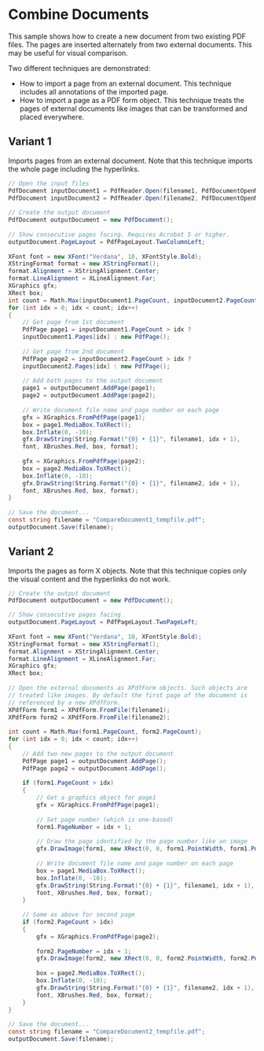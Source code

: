 # Combine Documents

This sample shows how to create a new document from two existing PDF files. The pages are inserted alternately from two external documents. This may be useful for visual comparison.

Two different techniques are demonstrated:
* How to import a page from an external document. This technique includes all annotations of the imported page.
* How to import a page as a PDF form object. This technique treats the pages of external documents like images that can be transformed and placed everywhere.

## Variant 1

Imports pages from an external document. Note that this technique imports the whole page including the hyperlinks.

```cs
// Open the input files
PdfDocument inputDocument1 = PdfReader.Open(filename1, PdfDocumentOpenMode.Import);
PdfDocument inputDocument2 = PdfReader.Open(filename2, PdfDocumentOpenMode.Import);
 
// Create the output document
PdfDocument outputDocument = new PdfDocument();
 
// Show consecutive pages facing. Requires Acrobat 5 or higher.
outputDocument.PageLayout = PdfPageLayout.TwoColumnLeft;
 
XFont font = new XFont("Verdana", 10, XFontStyle.Bold);
XStringFormat format = new XStringFormat();
format.Alignment = XStringAlignment.Center;
format.LineAlignment = XLineAlignment.Far;
XGraphics gfx;
XRect box;
int count = Math.Max(inputDocument1.PageCount, inputDocument2.PageCount);
for (int idx = 0; idx < count; idx++)
{
    // Get page from 1st document
    PdfPage page1 = inputDocument1.PageCount > idx ?
    inputDocument1.Pages[idx] : new PdfPage();
    
    // Get page from 2nd document
    PdfPage page2 = inputDocument2.PageCount > idx ?
    inputDocument2.Pages[idx] : new PdfPage();
    
    // Add both pages to the output document
    page1 = outputDocument.AddPage(page1);
    page2 = outputDocument.AddPage(page2);
    
    // Write document file name and page number on each page
    gfx = XGraphics.FromPdfPage(page1);
    box = page1.MediaBox.ToXRect();
    box.Inflate(0, -10);
    gfx.DrawString(String.Format("{0} • {1}", filename1, idx + 1),
    font, XBrushes.Red, box, format);
    
    gfx = XGraphics.FromPdfPage(page2);
    box = page2.MediaBox.ToXRect();
    box.Inflate(0, -10);
    gfx.DrawString(String.Format("{0} • {1}", filename2, idx + 1),
    font, XBrushes.Red, box, format);
}
 
// Save the document...
const string filename = "CompareDocument1_tempfile.pdf";
outputDocument.Save(filename);
```


## Variant 2

Imports the pages as form X objects. Note that this technique copies only the visual content and the hyperlinks do not work.

```cs
// Create the output document
PdfDocument outputDocument = new PdfDocument();

// Show consecutive pages facing
outputDocument.PageLayout = PdfPageLayout.TwoPageLeft;
 
XFont font = new XFont("Verdana", 10, XFontStyle.Bold);
XStringFormat format = new XStringFormat();
format.Alignment = XStringAlignment.Center;
format.LineAlignment = XLineAlignment.Far;
XGraphics gfx;
XRect box;
 
// Open the external documents as XPdfForm objects. Such objects are
// treated like images. By default the first page of the document is
// referenced by a new XPdfForm.
XPdfForm form1 = XPdfForm.FromFile(filename1);
XPdfForm form2 = XPdfForm.FromFile(filename2);
 
int count = Math.Max(form1.PageCount, form2.PageCount);
for (int idx = 0; idx < count; idx++)
{
    // Add two new pages to the output document
    PdfPage page1 = outputDocument.AddPage();
    PdfPage page2 = outputDocument.AddPage();
    
    if (form1.PageCount > idx)
    {
        // Get a graphics object for page1
        gfx = XGraphics.FromPdfPage(page1);
        
        // Set page number (which is one-based)
        form1.PageNumber = idx + 1;
        
        // Draw the page identified by the page number like an image
        gfx.DrawImage(form1, new XRect(0, 0, form1.PointWidth, form1.PointHeight));
        
        // Write document file name and page number on each page
        box = page1.MediaBox.ToXRect();
        box.Inflate(0, -10);
        gfx.DrawString(String.Format("{0} • {1}", filename1, idx + 1),
        font, XBrushes.Red, box, format);
    }
    
    // Same as above for second page
    if (form2.PageCount > idx)
    {
        gfx = XGraphics.FromPdfPage(page2);
        
        form2.PageNumber = idx + 1;
        gfx.DrawImage(form2, new XRect(0, 0, form2.PointWidth, form2.PointHeight));
        
        box = page2.MediaBox.ToXRect();
        box.Inflate(0, -10);
        gfx.DrawString(String.Format("{0} • {1}", filename2, idx + 1),
        font, XBrushes.Red, box, format);
    }
}
 
// Save the document...
const string filename = "CompareDocument2_tempfile.pdf";
outputDocument.Save(filename);
```
